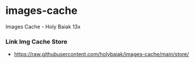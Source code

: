# images-cache
Images Cache - Holy Baiak 13x

### Link Img Cache Store
- https://raw.githubusercontent.com/holybaiak/images-cache/main/store/
